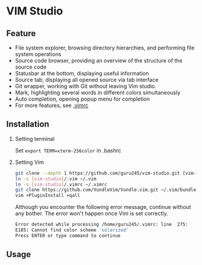 # VIM Studio



## Feature

* File system explorer, browsing directory hierarchies, and performing file system operations
* Source code browser, providing an overview of the structure of the source code
* Statusbar at the bottom, displaying useful information
* Source tab, displaying all opened source via tab interface
* Git wrapper, working with Git without leaving Vim studio.
* Mark, highlighting several words in different colors simultaneously
* Auto completion, opening popup menu for completion
* For more features, see [.vimrc](./.vimrc)

## Installation

1. Setting terminal

   Set `export TERM=xterm-256color` in .bashrc

2. Setting Vim

   ```bash
   git clone --depth 1 https://github.com/guru245/vim-studio.git [vim-studio where you want]
   ln -s [vim-studio]/.vim ~/.vim
   ln -s [vim-studio]/.vimrc ~/.vimrc
   git clone https://github.com/VundleVim/Vundle.vim.git ~/.vim/bundle/Vundle.vim
   vim +PluginInstall +qall
   ```

   Although you encounter the following error message, continue without any bother. The error won't happen once Vim is set correctly.

   ```bash
   Error detected while processing /home/guru245/.vimrc: line  275:
   E185: Cannot find color scheme 'solarized'
   Press ENTER or type command to continue
   ```

## Usage


